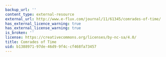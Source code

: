 ```yaml
---
backup_url: ''
content_type: external-resource
external_url: http://www.e-flux.com/journal/11/61345/comrades-of-time/
has_external_licence_warning: true
has_external_license_warning: true
is_broken: ''
license: https://creativecommons.org/licenses/by-nc-sa/4.0/
title: Comrades of Time
uid: b1388971-97de-46d9-9f4c-cf468fa73457
---
```

